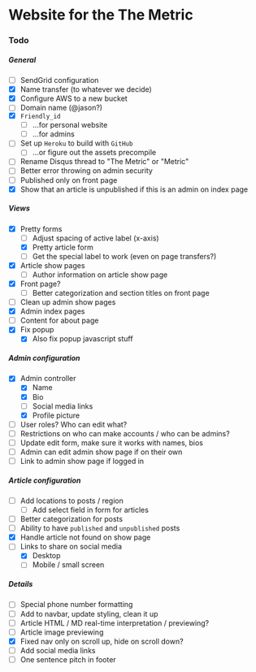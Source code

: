 # Website for the The Metric

### Todo

##### General
- [ ] SendGrid configuration
- [x] Name transfer (to whatever we decide)
- [x] Configure AWS to a new bucket
- [ ] Domain name (@jason?)
- [x] `Friendly_id`
  - [ ] ...for personal website
  - [ ] ...for admins
- [ ] Set up `Heroku` to build with `GitHub`
  - [ ] ...or figure out the assets precompile
- [ ] Rename Disqus thread to "The Metric" or "Metric"
- [ ] Better error throwing on admin security
- [ ] Published only on front page
- [x] Show that an article is unpublished if this is an admin on index page

##### Views
- [x] Pretty forms
  -  [ ] Adjust spacing of active label (x-axis)
  - [x] Pretty article form
  - [ ] Get the special label to work (even on page transfers?)
- [x] Article show pages
  - [ ] Author information on article show page
- [x] Front page?
  - [ ] Better categorization and section titles on front page
- [ ] Clean up admin show pages
- [x] Admin index pages
- [ ] Content for about page
- [x] Fix popup
  - [x] Also fix popup javascript stuff

##### Admin configuration
- [x] Admin controller
  - [x] Name
  - [x] Bio
  - [ ] Social media links
  - [x] Profile picture
- [ ] User roles? Who can edit what?
- [ ] Restrictions on who can make accounts / who can be admins?
- [ ] Update edit form, make sure it works with names, bios
- [ ] Admin can edit admin show page if on their own
- [ ] Link to admin show page if logged in

##### Article configuration
- [ ] Add locations to posts / region
  - [ ] Add select field in form for articles
- [ ] Better categorization for posts
- [ ] Ability to have `published` and `unpublished` posts
- [x] Handle article not found on show page
- [ ] Links to share on social media
  - [x] Desktop
  - [ ] Mobile / small screen

##### Details
- [ ] Special phone number formatting
- [ ] Add to navbar, update styling, clean it up
- [ ] Article HTML / MD real-time interpretation / previewing?
- [ ] Article image previewing
- [x] Fixed nav only on scroll up, hide on scroll down?
- [ ] Add social media links
- [ ] One sentence pitch in footer
